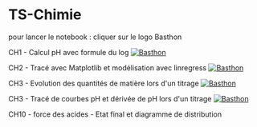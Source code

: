 # TS-Chimie

pour lancer le notebook : cliquer sur le logo Basthon

CH1 - Calcul pH avec formule du log
[![Basthon](https://basthon.fr/theme/assets/img/basthon.svg)](https://notebook.basthon.fr/?from=https://raw.githubusercontent.com/CDERYCKE/TS-Chimie/master/CH1/pH.ipynb)

CH2 - Tracé avec Matplotlib et modélisation avec linregress
[![Basthon](https://basthon.fr/theme/assets/img/basthon.svg)](https://notebook.basthon.fr/?from=https://raw.githubusercontent.com/CDERYCKE/TS-Chimie/master/CH2/Graphiques.ipynb)

CH3 - Evolution des quantités de matière lors d'un titrage
[![Basthon](https://basthon.fr/theme/assets/img/basthon.svg)](https://notebook.basthon.fr/?from=https://raw.githubusercontent.com/CDERYCKE/TS-Chimie/master/CH3/Titrage.ipynb)


CH3 - Tracé de courbes pH et dérivée de pH lors d'un titrage
[![Basthon](https://basthon.fr/theme/assets/img/basthon.svg)](https://notebook.basthon.fr/?from=https://raw.githubusercontent.com/CDERYCKE/TS-Chimie/master/CH3/Titrage.ipynb)




CH10 - force des acides - Etat final et diagramme de distribution  


